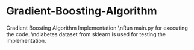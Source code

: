 # Gradient-Boosting-Algorithm
Gradient Boosting Algorithm Implementation
\nRun main.py for executing the code.
\ndiabetes dataset from sklearn is used for testing the implementation.
